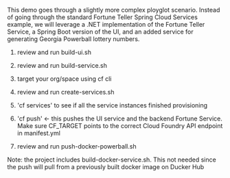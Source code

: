 This demo goes through a slightly more complex ployglot scenario.   Instead of going through the standard Fortune Teller Spring Cloud Services example, we will leverage a .NET implementation of the Fortune Teller Service, a Spring Boot version of the UI, and an added service for generating Georgia Powerball lottery numbers.


1. review and run build-ui.sh

2. review and run build-service.sh

3. target your org/space using cf cli

4. review and run create-services.sh

5. 'cf services' to see if all the service instances finished provisioning

6. 'cf push' <- this pushes the UI service and the backend Fortune Service.  Make sure CF_TARGET points to the correct Cloud Foundry API endpoint in manifest.yml

7. review and run push-docker-powerball.sh

Note: the project includes build-docker-service.sh.  This not needed since the push will pull from a previously built docker image on Ducker Hub

